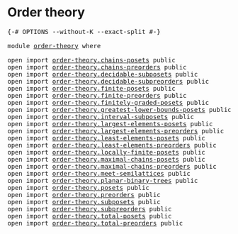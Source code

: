 # Order theory

<pre class="Agda"><a id="25" class="Symbol">{-#</a> <a id="29" class="Keyword">OPTIONS</a> <a id="37" class="Pragma">--without-K</a> <a id="49" class="Pragma">--exact-split</a> <a id="63" class="Symbol">#-}</a>

<a id="68" class="Keyword">module</a> <a id="75" href="order-theory.html" class="Module">order-theory</a> <a id="88" class="Keyword">where</a>

<a id="95" class="Keyword">open</a> <a id="100" class="Keyword">import</a> <a id="107" href="order-theory.chains-posets.html" class="Module">order-theory.chains-posets</a> <a id="134" class="Keyword">public</a>
<a id="141" class="Keyword">open</a> <a id="146" class="Keyword">import</a> <a id="153" href="order-theory.chains-preorders.html" class="Module">order-theory.chains-preorders</a> <a id="183" class="Keyword">public</a>
<a id="190" class="Keyword">open</a> <a id="195" class="Keyword">import</a> <a id="202" href="order-theory.decidable-subposets.html" class="Module">order-theory.decidable-subposets</a> <a id="235" class="Keyword">public</a>
<a id="242" class="Keyword">open</a> <a id="247" class="Keyword">import</a> <a id="254" href="order-theory.decidable-subpreorders.html" class="Module">order-theory.decidable-subpreorders</a> <a id="290" class="Keyword">public</a>
<a id="297" class="Keyword">open</a> <a id="302" class="Keyword">import</a> <a id="309" href="order-theory.finite-posets.html" class="Module">order-theory.finite-posets</a> <a id="336" class="Keyword">public</a>
<a id="343" class="Keyword">open</a> <a id="348" class="Keyword">import</a> <a id="355" href="order-theory.finite-preorders.html" class="Module">order-theory.finite-preorders</a> <a id="385" class="Keyword">public</a>
<a id="392" class="Keyword">open</a> <a id="397" class="Keyword">import</a> <a id="404" href="order-theory.finitely-graded-posets.html" class="Module">order-theory.finitely-graded-posets</a> <a id="440" class="Keyword">public</a>
<a id="447" class="Keyword">open</a> <a id="452" class="Keyword">import</a> <a id="459" href="order-theory.greatest-lower-bounds-posets.html" class="Module">order-theory.greatest-lower-bounds-posets</a> <a id="501" class="Keyword">public</a>
<a id="508" class="Keyword">open</a> <a id="513" class="Keyword">import</a> <a id="520" href="order-theory.interval-subposets.html" class="Module">order-theory.interval-subposets</a> <a id="552" class="Keyword">public</a>
<a id="559" class="Keyword">open</a> <a id="564" class="Keyword">import</a> <a id="571" href="order-theory.largest-elements-posets.html" class="Module">order-theory.largest-elements-posets</a> <a id="608" class="Keyword">public</a>
<a id="615" class="Keyword">open</a> <a id="620" class="Keyword">import</a> <a id="627" href="order-theory.largest-elements-preorders.html" class="Module">order-theory.largest-elements-preorders</a> <a id="667" class="Keyword">public</a>
<a id="674" class="Keyword">open</a> <a id="679" class="Keyword">import</a> <a id="686" href="order-theory.least-elements-posets.html" class="Module">order-theory.least-elements-posets</a> <a id="721" class="Keyword">public</a>
<a id="728" class="Keyword">open</a> <a id="733" class="Keyword">import</a> <a id="740" href="order-theory.least-elements-preorders.html" class="Module">order-theory.least-elements-preorders</a> <a id="778" class="Keyword">public</a>
<a id="785" class="Keyword">open</a> <a id="790" class="Keyword">import</a> <a id="797" href="order-theory.locally-finite-posets.html" class="Module">order-theory.locally-finite-posets</a> <a id="832" class="Keyword">public</a>
<a id="839" class="Keyword">open</a> <a id="844" class="Keyword">import</a> <a id="851" href="order-theory.maximal-chains-posets.html" class="Module">order-theory.maximal-chains-posets</a> <a id="886" class="Keyword">public</a>
<a id="893" class="Keyword">open</a> <a id="898" class="Keyword">import</a> <a id="905" href="order-theory.maximal-chains-preorders.html" class="Module">order-theory.maximal-chains-preorders</a> <a id="943" class="Keyword">public</a>
<a id="950" class="Keyword">open</a> <a id="955" class="Keyword">import</a> <a id="962" href="order-theory.meet-semilattices.html" class="Module">order-theory.meet-semilattices</a> <a id="993" class="Keyword">public</a>
<a id="1000" class="Keyword">open</a> <a id="1005" class="Keyword">import</a> <a id="1012" href="order-theory.planar-binary-trees.html" class="Module">order-theory.planar-binary-trees</a> <a id="1045" class="Keyword">public</a>
<a id="1052" class="Keyword">open</a> <a id="1057" class="Keyword">import</a> <a id="1064" href="order-theory.posets.html" class="Module">order-theory.posets</a> <a id="1084" class="Keyword">public</a>
<a id="1091" class="Keyword">open</a> <a id="1096" class="Keyword">import</a> <a id="1103" href="order-theory.preorders.html" class="Module">order-theory.preorders</a> <a id="1126" class="Keyword">public</a>
<a id="1133" class="Keyword">open</a> <a id="1138" class="Keyword">import</a> <a id="1145" href="order-theory.subposets.html" class="Module">order-theory.subposets</a> <a id="1168" class="Keyword">public</a>
<a id="1175" class="Keyword">open</a> <a id="1180" class="Keyword">import</a> <a id="1187" href="order-theory.subpreorders.html" class="Module">order-theory.subpreorders</a> <a id="1213" class="Keyword">public</a>
<a id="1220" class="Keyword">open</a> <a id="1225" class="Keyword">import</a> <a id="1232" href="order-theory.total-posets.html" class="Module">order-theory.total-posets</a> <a id="1258" class="Keyword">public</a>
<a id="1265" class="Keyword">open</a> <a id="1270" class="Keyword">import</a> <a id="1277" href="order-theory.total-preorders.html" class="Module">order-theory.total-preorders</a> <a id="1306" class="Keyword">public</a>
</pre>